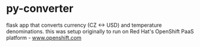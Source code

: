 py-converter
============

flask app that converts currency (CZ <-> USD) and temperature denominations.
this was setup originally to run on Red Hat's OpenShift PaaS platform - www.openshift.com
